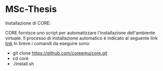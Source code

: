 # MSc-Thesis

Installazione di CORE:

CORE fornisce uno script per automatizzare l'installazione dell'ambiente virtuale. Il processo di installazione automatico è indicato al seguente link [link](https://coreemu.github.io/core/install.html#automated-install)  In breve i comandi da eseguire sono:
- git clone https://github.com/coreemu/core.git
-  cd core
- ./install.sh 
